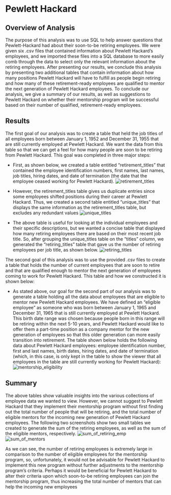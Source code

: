 # Pewlett Hackard


## Overview of Analysis
The purpose of this analysis was to use SQL to help answer questions that Pewlett-Hackard had about their soon-to-be retiring employees.  We were given six .csv files that contained information about Pewlett Hackard’s employees, and we imported these files into a SQL database to more easily comb through the data to select only the relevant information about the retiring employees.  After presenting our results, we conclude this analysis by presenting two additional tables that contain information about how many positions Pewlett Hackard will have to fulfill as people begin retiring and how many of these retirement-ready employees are qualified to mentor the next generation of Pewlett Hackard employees.  To conclude our analysis, we give a summary of our results, as well as suggestions to Pewlett Hackard on whether their mentorship program will be successful based on their number of qualified, retirement-ready employees.


## Results
The first goal of our analysis was to create a table that held the job titles of all employees born between January 1, 1952 and December 31, 1955 that are still currently employed at Pewlett Hackard.  We want the data from this table so that we can get a feel for how many people are soon to be retiring from Pewlett Hackard.  This goal was completed in three major steps:

* First, as shown below, we created a table entitled “retirement_titles” that contained the employee identification numbers, first names, last names, job titles, hiring dates, and date of termination (the date that the employee ceased working for Pewlett Hackard). ![retirement_titles](https://user-images.githubusercontent.com/115128743/206359573-d8a84e99-9fc8-4dd0-9615-303f39615a64.png)


* However, the retirement_titles table gives us duplicate entries since some employees shifted positions during their career at Pewlett Hackard.  Thus, we created a second table entitled “unique_titles” that displays the same information as the retirement_titles table, but excludes any redundant values ![unique_titles](https://user-images.githubusercontent.com/115128743/206359671-9c13880e-aca9-42d1-bcb2-2c35821caa01.png)


* The above table is useful for looking at the individual employees and their specific descriptions, but we wanted a concise table that displayed how many retiring employees there are based on their most recent job title.  So, after grouping the unique_titles table on the “titles” column, we generated the “retiring_titles” table that gave us the number of retiring employees per job title, as shown below. ![retiring_titles](https://user-images.githubusercontent.com/115128743/206359705-3ba130f5-441a-4a8d-b6b7-9056fdb2b16c.png)


The second goal of this analysis was to use the provided .csv files to create a table that holds the number of current employees that are soon to retire and that are qualified enough to mentor the next generation of employees coming to work for Pewlett Hackard.  This table and how we constructed it is shown below:

* As stated above, our goal for the second part of our analysis was to generate a table holding all the data about employees that are eligible to mentor new Pewlett Hackard employees.  We have defined an “eligible employee” as someone who was born between January 1, 1965 and December 31, 1965 that is still currently employed at Pewlett Hackard.  This birth date range was chosen because people born in this range will be retiring within the next 5-10 years, and Pewlett Hackard would like to offer them a part-time position as a company mentor for the new generation of employees so that this older generation can more easily transition into retirement.  The table shown below holds the following data about Pewlett Hackard employees: employee identification number, first and last names, birth dates, hiring dates, and date of termination (which, in this case, is only kept in the table to show the viewer that all employees in the table are still currently working for Pewlett Hackard): ![mentorship_eligibility](https://user-images.githubusercontent.com/115128743/206359715-78b0e6d4-b888-4f0a-90cd-b1e5f7f14803.png)



## Summary
The above tables show valuable insights into the various collections of employee data we wanted to view.  However, we cannot suggest to Pewlett Hackard that they implement their mentorship program without first finding out the total number of people that will be retiring, and the total number of eligible mentors for the incoming new generation of Pewlett Hackard employees.  The following two screenshots show two small tables we created to generate the sum of the retiring employees, as well as the sum of the eligible mentors, respectively. 
![sum_of_retiring_emp](https://user-images.githubusercontent.com/115128743/206359764-abc1106f-3dc9-4521-bf43-801a3071a5f7.png)
![sum_of_mentors](https://user-images.githubusercontent.com/115128743/206359756-4f1d9c50-0ff7-4c1f-aab6-0437cd6d192b.png)


 As we can see, the number of retiring employees is extremely large in comparison to the number of eligible employees for the mentorship program, so, unfortunately, it would not be advisable for Pewlett Hackard to implement this new program without further adjustments to the mentorship program’s criteria.  Perhaps it would be beneficial for Pewlett Hackard to alter their criteria upon which soon-to-be retiring employees can join the mentorship program, thus increasing the total number of mentors that can help the incoming new employees
